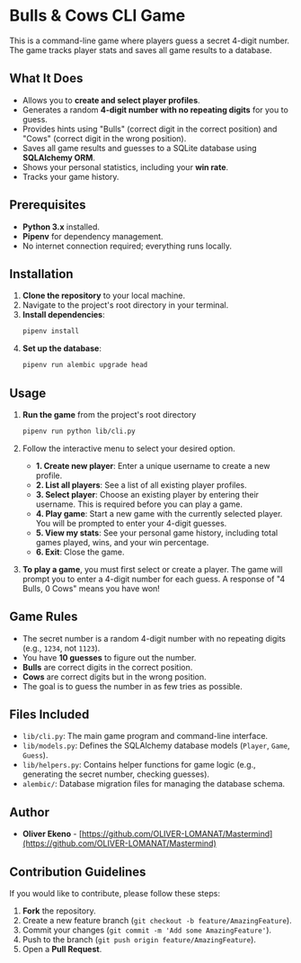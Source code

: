 # Bulls & Cows CLI Game

This is a command-line game where players guess a secret 4-digit number. The game tracks player stats and saves all game results to a database.

## What It Does

- Allows you to **create and select player profiles**.
- Generates a random **4-digit number with no repeating digits** for you to guess.
- Provides hints using "Bulls" (correct digit in the correct position) and "Cows" (correct digit in the wrong position).
- Saves all game results and guesses to a SQLite database using **SQLAlchemy ORM**.
- Shows your personal statistics, including your **win rate**.
- Tracks your game history.

## Prerequisites

- **Python 3.x** installed.
- **Pipenv** for dependency management.
- No internet connection required; everything runs locally.

## Installation

1.  **Clone the repository** to your local machine.
2.  Navigate to the project's root directory in your terminal.
3.  **Install dependencies**:
    ```bash
    pipenv install
    ```
4.  **Set up the database**:
    ```bash
    pipenv run alembic upgrade head
    ```

## Usage

1.  **Run the game** from the project's root directory
    ```bash
    pipenv run python lib/cli.py
    ```
2.  Follow the interactive menu to select your desired option.

    - **1. Create new player**: Enter a unique username to create a new profile.
    - **2. List all players**: See a list of all existing player profiles.
    - **3. Select player**: Choose an existing player by entering their username. This is required before you can play a game.
    - **4. Play game**: Start a new game with the currently selected player. You will be prompted to enter your 4-digit guesses.
    - **5. View my stats**: See your personal game history, including total games played, wins, and your win percentage.
    - **6. Exit**: Close the game.

3.  **To play a game**, you must first select or create a player. The game will prompt you to enter a 4-digit number for each guess. A response of "4 Bulls, 0 Cows" means you have won!

## Game Rules

- The secret number is a random 4-digit number with no repeating digits (e.g., `1234`, not `1123`).
- You have **10 guesses** to figure out the number.
- **Bulls** are correct digits in the correct position.
- **Cows** are correct digits but in the wrong position.
- The goal is to guess the number in as few tries as possible.

## Files Included

- `lib/cli.py`: The main game program and command-line interface.
- `lib/models.py`: Defines the SQLAlchemy database models (`Player`, `Game`, `Guess`).
- `lib/helpers.py`: Contains helper functions for game logic (e.g., generating the secret number, checking guesses).
- `alembic/`: Database migration files for managing the database schema.

## Author

- **Oliver Ekeno** - [https://github.com/OLIVER-LOMANAT/Mastermind](https://github.com/OLIVER-LOMANAT/Mastermind)

## Contribution Guidelines

If you would like to contribute, please follow these steps:

1.  **Fork** the repository.
2.  Create a new feature branch (`git checkout -b feature/AmazingFeature`).
3.  Commit your changes (`git commit -m 'Add some AmazingFeature'`).
4.  Push to the branch (`git push origin feature/AmazingFeature`).
5.  Open a **Pull Request**.
